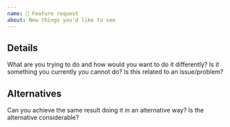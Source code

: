 ```yaml
---
name: 🚀 Feature request
about: New things you'd like to see
---
```


## Details

What are you trying to do and how would you want to do it differently? Is it 
something you currently you cannot do? Is this related to an issue/problem?

## Alternatives

Can you achieve the same result doing it in an alternative way? Is the 
alternative considerable?